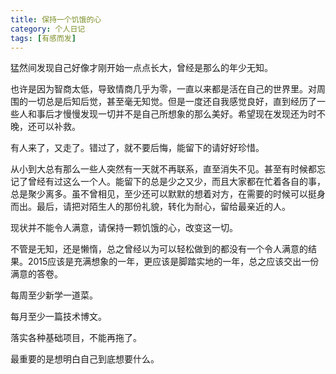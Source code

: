 ```yaml
---
title: 保持一个饥饿的心
category: 个人日记
tags: [有感而发]
---
```


猛然间发现自己好像才刚开始一点点长大，曾经是那么的年少无知。

也许是因为智商太低，导致情商几乎为零，一直以来都是活在自己的世界里。对周围的一切总是后知后觉，甚至毫无知觉。但是一度还自我感觉良好，直到经历了一些人和事后才慢慢发现一切并不是自己所想象的那么美好。希望现在发现还为时不晚，还可以补救。

有人来了，又走了。错过了，就不要后悔，能留下的请好好珍惜。

从小到大总有那么一些人突然有一天就不再联系，直至消失不见。甚至有时候都忘记了曾经有过这么一个人。能留下的总是少之又少，而且大家都在忙着各自的事，总是聚少离多。虽不曾相见，至少还可以默默的想着对方，在需要的时候可以挺身而出。最后，请把对陌生人的那份礼貌，转化为耐心，留给最亲近的人。

现状并不能令人满意，请保持一颗饥饿的心，改变这一切。

不管是无知，还是懒惰，总之曾经以为可以轻松做到的都没有一个令人满意的结果。2015应该是充满想象的一年，更应该是脚踏实地的一年，总之应该交出一份满意的答卷。

每周至少新学一道菜。

每月至少一篇技术博文。

落实各种基础项目，不能再拖了。

最重要的是想明白自己到底想要什么。
